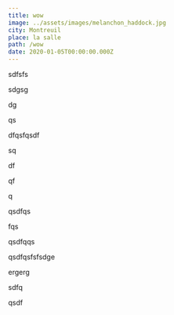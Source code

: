 ```yaml
---
title: wow
image: ../assets/images/melanchon_haddock.jpg
city: Montreuil
place: la salle
path: /wow
date: 2020-01-05T00:00:00.000Z
---
```


sdfsfs

sdgsg

dg

qs

dfqsfqsdf

sq

df

qf

q

qsdfqs

fqs

qsdfqqs

qsdfqsfsfsdge

ergerg

sdfq

qsdf
